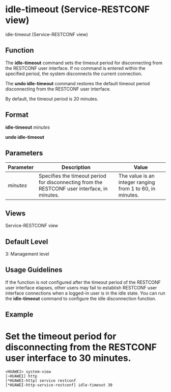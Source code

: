idle-timeout (Service-RESTCONF view)
====================================

idle-timeout (Service-RESTCONF view)

Function
--------



The **idle-timeout** command sets the timeout period for disconnecting from the RESTCONF user interface. If no command is entered within the specified period, the system disconnects the current connection.

The **undo idle-timeout** command restores the default timeout period disconnecting from the RESTCONF user interface.



By default, the timeout period is 20 minutes.


Format
------

**idle-timeout** *minutes*

**undo idle-timeout**


Parameters
----------

| Parameter | Description | Value |
| --- | --- | --- |
| *minutes* | Specifies the timeout period for disconnecting from the RESTCONF user interface, in minutes. | The value is an integer ranging from 1 to 60, in minutes. |



Views
-----

Service-RESTCONF view


Default Level
-------------

3: Management level


Usage Guidelines
----------------

If the function is not configured after the timeout period of the RESTCONF user interface elapses, other users may fail to establish RESTCONF user interface connections when a logged-in user is in the idle state. You can run the **idle-timeout** command to configure the idle disconnection function.


Example
-------

# Set the timeout period for disconnecting from the RESTCONF user interface to 30 minutes.
```
<HUAWEI> system-view
[~HUAWEI] http
[*HUAWEI-http] service restconf
[*HUAWEI-http-service-restconf] idle-timeout 30

```